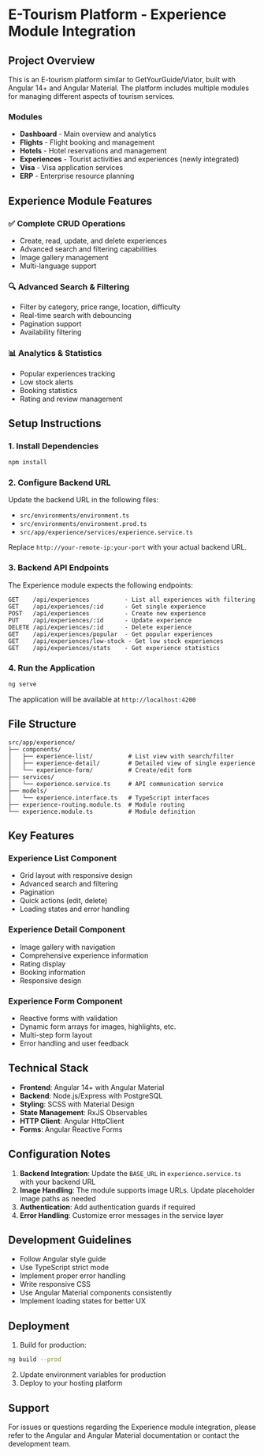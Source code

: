 # E-Tourism Platform - Experience Module Integration

## Project Overview

This is an E-tourism platform similar to GetYourGuide/Viator, built with Angular 14+ and Angular Material. The platform includes multiple modules for managing different aspects of tourism services.

### Modules
- **Dashboard** - Main overview and analytics
- **Flights** - Flight booking and management
- **Hotels** - Hotel reservations and management
- **Experiences** - Tourist activities and experiences (newly integrated)
- **Visa** - Visa application services
- **ERP** - Enterprise resource planning

## Experience Module Features

### ✅ Complete CRUD Operations
- Create, read, update, and delete experiences
- Advanced search and filtering capabilities
- Image gallery management
- Multi-language support

### 🔍 Advanced Search & Filtering
- Filter by category, price range, location, difficulty
- Real-time search with debouncing
- Pagination support
- Availability filtering

### 📊 Analytics & Statistics
- Popular experiences tracking
- Low stock alerts
- Booking statistics
- Rating and review management

## Setup Instructions

### 1. Install Dependencies
```bash
npm install
```

### 2. Configure Backend URL
Update the backend URL in the following files:
- `src/environments/environment.ts`
- `src/environments/environment.prod.ts`
- `src/app/experience/services/experience.service.ts`

Replace `http://your-remote-ip:your-port` with your actual backend URL.

### 3. Backend API Endpoints
The Experience module expects the following endpoints:

```
GET    /api/experiences          - List all experiences with filtering
GET    /api/experiences/:id      - Get single experience
POST   /api/experiences          - Create new experience
PUT    /api/experiences/:id      - Update experience
DELETE /api/experiences/:id      - Delete experience
GET    /api/experiences/popular  - Get popular experiences
GET    /api/experiences/low-stock - Get low stock experiences
GET    /api/experiences/stats    - Get experience statistics
```

### 4. Run the Application
```bash
ng serve
```

The application will be available at `http://localhost:4200`

## File Structure

```
src/app/experience/
├── components/
│   ├── experience-list/          # List view with search/filter
│   ├── experience-detail/        # Detailed view of single experience
│   └── experience-form/          # Create/edit form
├── services/
│   └── experience.service.ts     # API communication service
├── models/
│   └── experience.interface.ts   # TypeScript interfaces
├── experience-routing.module.ts  # Module routing
└── experience.module.ts          # Module definition
```

## Key Features

### Experience List Component
- Grid layout with responsive design
- Advanced search and filtering
- Pagination
- Quick actions (edit, delete)
- Loading states and error handling

### Experience Detail Component
- Image gallery with navigation
- Comprehensive experience information
- Rating display
- Booking information
- Responsive design

### Experience Form Component
- Reactive forms with validation
- Dynamic form arrays for images, highlights, etc.
- Multi-step form layout
- Error handling and user feedback

## Technical Stack

- **Frontend**: Angular 14+ with Angular Material
- **Backend**: Node.js/Express with PostgreSQL
- **Styling**: SCSS with Material Design
- **State Management**: RxJS Observables
- **HTTP Client**: Angular HttpClient
- **Forms**: Angular Reactive Forms

## Configuration Notes

1. **Backend Integration**: Update the `BASE_URL` in `experience.service.ts` with your backend URL
2. **Image Handling**: The module supports image URLs. Update placeholder image paths as needed
3. **Authentication**: Add authentication guards if required
4. **Error Handling**: Customize error messages in the service layer

## Development Guidelines

- Follow Angular style guide
- Use TypeScript strict mode
- Implement proper error handling
- Write responsive CSS
- Use Angular Material components consistently
- Implement loading states for better UX

## Deployment

1. Build for production:
```bash
ng build --prod
```

2. Update environment variables for production
3. Deploy to your hosting platform

## Support

For issues or questions regarding the Experience module integration, please refer to the Angular and Angular Material documentation or contact the development team.